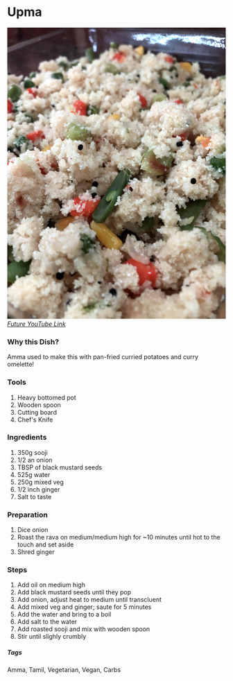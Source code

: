 # Upma
![upma](../images/upma.jpg)
[*Future YouTube Link*]()

### Why this Dish?
Amma used to make this with pan-fried curried potatoes and curry omelette!

### Tools
1. Heavy bottomed pot
1. Wooden spoon
1. Cutting board
1. Chef's Knife

### Ingredients
1. 350g sooji
1. 1/2 an onion
1. TBSP of black mustard seeds
1. 525g water
1. 250g mixed veg
1. 1/2 inch ginger
1. Salt to taste

### Preparation
1. Dice onion
1. Roast the rava on medium/medium high for ~10 minutes until hot to the touch and set aside
1. Shred ginger

### Steps
1. Add oil on medium high
1. Add black mustard seeds until they pop
1. Add onion, adjust heat to medium until transcluent
1. Add mixed veg and ginger; saute for 5 minutes
1. Add the water and bring to a boil
1. Add salt to the water
1. Add roasted sooji and mix with wooden spoon
1. Stir until slighly crumbly

##### Tags
Amma, Tamil, Vegetarian, Vegan, Carbs